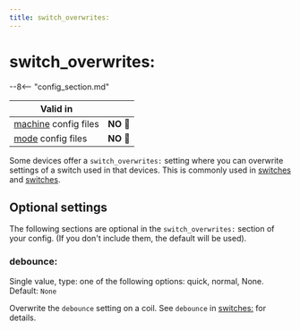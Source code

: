 ```yaml
---
title: switch_overwrites:
---
```


# switch_overwrites:


--8<-- "config_section.md"

| Valid in | |
|-----|:----:|
|[machine](instructions/machine_config.md) config files |**NO** :no_entry_sign:|
|[mode](instructions/mode_config.md) config files|**NO** :no_entry_sign:|

Some devices offer a `switch_overwrites:` setting where you can
overwrite settings of a switch used in that devices. This is commonly
used in [switches](flippers.md) and
[switches](autofire_coils.md).

## Optional settings

The following sections are optional in the `switch_overwrites:` section
of your config. (If you don't include them, the default will be used).

### debounce:

Single value, type: one of the following options: quick, normal, None.
Default: `None`

Overwrite the `debounce` setting on a coil. See `debounce` in
[switches:](switches.md) for details.

